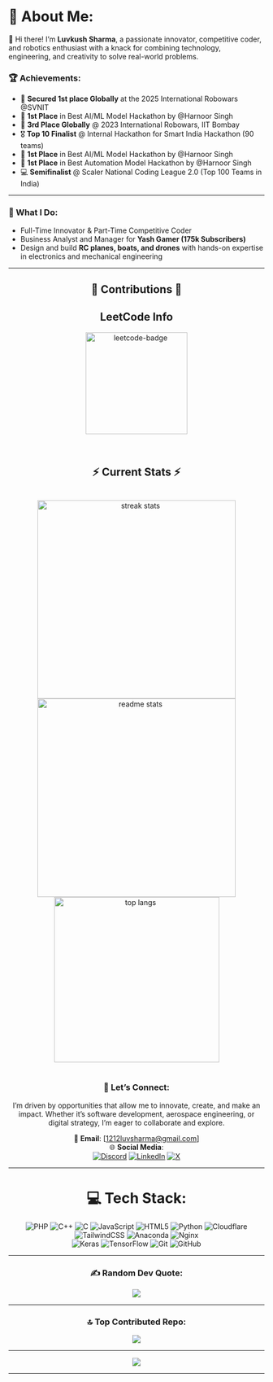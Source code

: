 # 💫 About Me:
👋 Hi there! I’m **Luvkush Sharma**, a passionate innovator, competitive coder, and robotics enthusiast with a knack for combining technology, engineering, and creativity to solve real-world problems.

### 🏆 Achievements:
- 🥇 **Secured 1st place Globally** at the 2025 International Robowars @SVNIT
- 🥇 **1st Place** in Best AI/ML Model Hackathon by @Harnoor Singh 
- 🥉 **3rd Place Globally** @ 2023 International Robowars, IIT Bombay  
- 🎖 **Top 10 Finalist** @ Internal Hackathon for Smart India Hackathon (90 teams)  
- 🥇 **1st Place** in Best AI/ML Model Hackathon by @Harnoor Singh  
- 🥇 **1st Place** in Best Automation Model Hackathon by @Harnoor Singh  
- 💻 **Semifinalist** @ Scaler National Coding League 2.0 (Top 100 Teams in India)  

---

### 🚀 What I Do:
- Full-Time Innovator & Part-Time Competitive Coder  
- Business Analyst and Manager for **Yash Gamer (175k Subscribers)**  
- Design and build **RC planes, boats, and drones** with hands-on expertise in electronics and mechanical engineering  

---


<div align="center"> 
  
<h2 align="center">🐍 Contributions 🐍</h2>
<!-- Uncomment the snake animation if you have set up the SVG -->
<!-- <img alt="snake eating my contributions" src="https://raw.githubusercontent.com/Luvkush123/Luvkush123/output/github-contribution-grid-snake.svg" /> -->

<h2 align="center">LeetCode Info</h2>  
<p align="center">
  <a href="https://leetcode.com/u/Luvkush12/" target="_blank"><img align="center" src="https://leetcode.com/static/images/badges/2024/gif/2024-10.gif" alt="leetcode-badge" height="200" width="200" /></a>
</p>

<br/>
<h2 align="center">⚡ Current Stats ⚡</h2>
<br>
<div align="center">
  <img width="390" src="https://streak-stats.demolab.com/?user=Luvkush123&count_private=true&theme=react&border_radius=10" alt="streak stats"/>
  <img width="390" src="https://github-readme-stats.vercel.app/api?username=Luvkush123&show_icons=true&theme=react&rank_icon=github&border_radius=10" alt="readme stats" />
  <img width="325" align="center" src="https://github-readme-stats.vercel.app/api/top-langs/?username=Luvkush123&hide=HTML&langs_count=8&layout=compact&theme=react&border_radius=10&size_weight=0.5&count_weight=0.5&exclude_repo=github-readme-stats" alt="top langs" />
</div>

<br/>

### 🌟 Let’s Connect:
I’m driven by opportunities that allow me to innovate, create, and make an impact. Whether it’s software development, aerospace engineering, or digital strategy, I’m eager to collaborate and explore.

📧 **Email**: [1212luvsharma@gmail.com]  
🌐 **Social Media**:  
[![Discord](https://img.shields.io/badge/Discord-%237289DA.svg?logo=discord&logoColor=white)](https://discord.gg/QMmKxYCBrM) 
[![LinkedIn](https://img.shields.io/badge/LinkedIn-%230077B5.svg?logo=linkedin&logoColor=white)](https://linkedin.com/in/luvkushsharma) 
[![X](https://img.shields.io/badge/X-black.svg?logo=X&logoColor=white)](https://x.com/luvkuxh)

---

# 💻 Tech Stack:
![PHP](https://img.shields.io/badge/php-%23777BB4.svg?style=for-the-badge&logo=php&logoColor=white) 
![C++](https://img.shields.io/badge/c++-%2300599C.svg?style=for-the-badge&logo=c%2B%2B&logoColor=white) 
![C](https://img.shields.io/badge/c-%2300599C.svg?style=for-the-badge&logo=c&logoColor=white) 
![JavaScript](https://img.shields.io/badge/javascript-%23323330.svg?style=for-the-badge&logo=javascript&logoColor=%23F7DF1E) 
![HTML5](https://img.shields.io/badge/html5-%23E34F26.svg?style=for-the-badge&logo=html5&logoColor=white) 
![Python](https://img.shields.io/badge/python-3670A0?style=for-the-badge&logo=python&logoColor=ffdd54) 
![Cloudflare](https://img.shields.io/badge/Cloudflare-F38020?style=for-the-badge&logo=Cloudflare&logoColor=white) 
![TailwindCSS](https://img.shields.io/badge/tailwindcss-%2338B2AC.svg?style=for-the-badge&logo=tailwind-css&logoColor=white) 
![Anaconda](https://img.shields.io/badge/Anaconda-%2344A833.svg?style=for-the-badge&logo=anaconda&logoColor=white) 
![Nginx](https://img.shields.io/badge/nginx-%23009639.svg?style=for-the-badge&logo=nginx&logoColor=white)  
![Keras](https://img.shields.io/badge/Keras-%23D00000.svg?style=for-the-badge&logo=Keras&logoColor=white) 
![TensorFlow](https://img.shields.io/badge/TensorFlow-%23FF6F00.svg?style=for-the-badge&logo=TensorFlow&logoColor=white) 
![Git](https://img.shields.io/badge/git-%23F05033.svg?style=for-the-badge&logo=git&logoColor=white) 
![GitHub](https://img.shields.io/badge/github-%23121011.svg?style=for-the-badge&logo=github&logoColor=white)

---

### ✍️ Random Dev Quote:
![](https://quotes-github-readme.vercel.app/api?type=vertical&theme=dark)

---

### 🔝 Top Contributed Repo:
![](https://github-contributor-stats.vercel.app/api?username=Luvkush123&limit=5&theme=dark&combine_all_yearly_contributions=true)

---

[![](https://visitcount.itsvg.in/api?id=Luvkush123&icon=1&color=0)](https://visitcount.itsvg.in)

---
